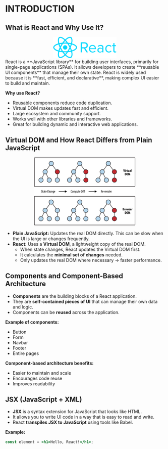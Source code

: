 # INTRODUCTION

## What is React and Why Use It?
<div style="text-align: center;">
    <img src="../.assets/react-logo.png" alt="React Logo" width="200"/><br>
</div>
React is a **JavaScript library** for building user interfaces, primarily for single-page applications (SPAs).  
It allows developers to create **reusable UI components** that manage their own state.  
React is widely used because it is **fast, efficient, and declarative**, making complex UI easier to build and maintain.

**Why use React?**
- Reusable components reduce code duplication.
- Virtual DOM makes updates fast and efficient.
- Large ecosystem and community support.
- Works well with other libraries and frameworks.
- Great for building dynamic and interactive web applications.

## Virtual DOM and How React Differs from Plain JavaScript
<div style="text-align: center;">
  <img src="../.assets/virtual-dom.png" alt="Virtual DOM vs. Browser DOM" width="320"/>
</div>

- **Plain JavaScript:** Updates the real DOM directly. This can be slow when the UI is large or changes frequently.  
- **React:** Uses a **Virtual DOM**, a lightweight copy of the real DOM.  
  - When state changes, React updates the Virtual DOM first.  
  - It calculates the **minimal set of changes** needed.  
  - Only updates the real DOM where necessary → faster performance.

## Components and Component-Based Architecture
- **Components** are the building blocks of a React application.  
- They are **self-contained pieces of UI** that can manage their own data and logic.  
- Components can be **reused** across the application.  

**Example of components:**
- Button
- Form
- Navbar
- Footer
- Entire pages

**Component-based architecture benefits:**
- Easier to maintain and scale
- Encourages code reuse
- Improves readability

## JSX (JavaScript + XML)
- **JSX** is a syntax extension for JavaScript that looks like HTML.  
- It allows you to write UI code in a way that is easy to read and write.  
- React **transpiles JSX to JavaScript** using tools like Babel.  

**Example:**
```jsx
const element = <h1>Hello, React!</h1>;